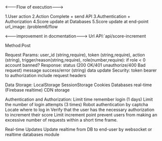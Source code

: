 <---Flow of execution--->

1.User action
2.Action Complete + send API
3.Authentication + Authorization
4.Score update at Databases
5.Score update at end-point
url_image: /problem6/flow

<---improvement in docmentation--->
Url API:`api/score-increment

Method:Post

Request Params: 
    user_id (string,require),
    token (string,require),
    action (string),
    trigger/reason(string,require),
    role(number,require): if role < 0 account banned?
Response:
    status (200 OK/401 unauthorize/400 Bad request)
    message success/error (string)
    data update
Security:
    token bearer to authorization include request headers

Data Storage:
    LocalStorage
    SessionStorage
    Cookies
    Databases real-time (Firebase realtime)
    CDN storage

Authentication and Authorization:
    Limit time remember login (1 days)
    Limit the number of login attempts (3 times)
    Robot authentication by captcha
    Locate where to log in
    Verify that the user has the necessary authorization to increment their score
    Limit increment point prevent users from making an excessive number of requests within a short time frame.

Real-time Updates
    Update realtime from DB to end-user by websocket or realtime databases module



